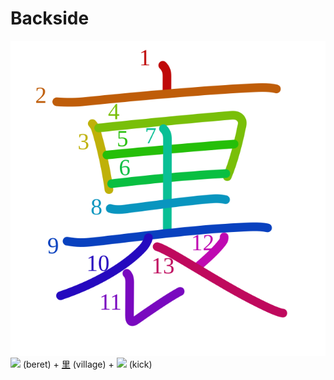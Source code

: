 # Backside
![裏](../kanji-colorize/88cf.svg)
![](http://www.kanjidamage.com/assets/radsmall/lid-27eb5444db66fa741b5e9033a1c88c54af8d81584c23b0539a1d6da210c43388.jpg) (beret)  + [里](里.md) (village) + ![](http://www.kanjidamage.com/assets/radsmall/kickinthenuts-70aacb9a40e3566180b8446210d72c7f3f1ebf56a78c59c39602db811a8e82e6.jpg) (kick)